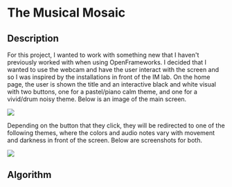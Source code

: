# The Musical Mosaic

## Description
For this project, I wanted to work with something new that I haven't previously worked with when using OpenFrameworks. I decided that I wanted to use the webcam and have the user interact with the screen and so I was inspired by the installations in front of the IM lab. On the home page, the user is shown the title and an interactive black and white visual with two buttons, one for a pastel/piano calm theme, and one for a vivid/drum noisy theme. Below is an image of the main screen.

![](main.png)

Depending on the button that they click, they will be redirected to one of the following themes, where the colors and audio notes vary with movement and darkness in front of the screen. Below are screenshots for both.

![](both)

## Algorithm 

